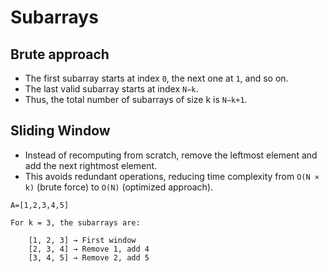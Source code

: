 # Subarrays

## Brute approach
- The first subarray starts at index `0`, the next one at `1`, and so on.
- The last valid subarray starts at index `N−k`.
- Thus, the total number of subarrays of size k is `N−k+1`.


## Sliding Window
- Instead of recomputing from scratch, remove the leftmost element and add the next rightmost element.
- This avoids redundant operations, reducing time complexity from `O(N × k)` (brute force) to `O(N)` (optimized approach).
```
A=[1,2,3,4,5]

For k = 3, the subarrays are:

    [1, 2, 3] → First window
    [2, 3, 4] → Remove 1, add 4
    [3, 4, 5] → Remove 2, add 5
```